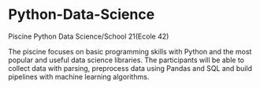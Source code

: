 # Python-Data-Science
Piscine Python Data Science/School 21(Ecole 42)


The piscine focuses on basic programming skills with Python and the most popular and useful data science libraries. The participants will be able to collect data with parsing, preprocess data using Pandas and SQL and build pipelines with machine learning algorithms.
